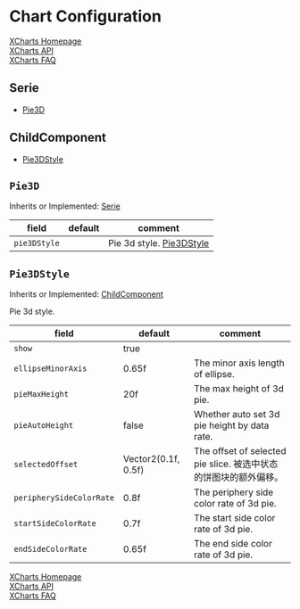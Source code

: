 # Chart Configuration

[XCharts Homepage](https://github.com/XCharts-Team/XCharts)</br>
[XCharts API](XChartsAPI-EN.md)</br>
[XCharts FAQ](XChartsFAQ-EN.md)

## Serie

- [Pie3D](#Pie3D)

## ChildComponent

- [Pie3DStyle](#Pie3DStyle)

## `Pie3D`

Inherits or Implemented: [Serie](#Serie)

|field|default|comment|
|--|--|--|
| `pie3DStyle` | | Pie 3d style. [Pie3DStyle](Pie3DStyle)|

## `Pie3DStyle`

Inherits or Implemented: [ChildComponent](#ChildComponent)

Pie 3d style.

|field|default|comment|
|--|--|--|
| `show` |true |  |
| `ellipseMinorAxis` |0.65f | The minor axis length of ellipse. |
| `pieMaxHeight` |20f | The max height of 3d pie. |
| `pieAutoHeight` |false | Whether auto set 3d pie height by data rate. |
| `selectedOffset` |Vector2(0.1f, 0.5f) | The offset of selected pie slice. 被选中状态的饼图块的额外偏移。 |
| `peripherySideColorRate` |0.8f | The periphery side color rate of 3d pie. |
| `startSideColorRate` |0.7f | The start side color rate of 3d pie. |
| `endSideColorRate` |0.65f | The end side color rate of 3d pie. |

[XCharts Homepage](https://github.com/XCharts-Team/XCharts)</br>
[XCharts API](XChartsAPI-EN.md)</br>
[XCharts FAQ](XChartsFAQ-EN.md)
